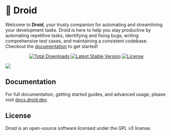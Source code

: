 # 🤖 Droid

Welcome to **Droid**, your trusty companion for automating and streamlining your development tasks. Droid is here to help you stay productive by automating repetitive tasks, identifying and fixing bugs, writing comprehensive test cases, and maintaining a consistent codebase. Checkout the [documentation](https://docs.droid.dev/) to get started!


<p align="center">
  <a href="https://packagist.org/packages/bootstrapguru/droid"><img src="https://img.shields.io/packagist/dt/bootstrapguru/droid.svg" alt="Total Downloads" /></a>
  <a href="https://packagist.org/packages/bootstrapguru/droid"><img src="https://img.shields.io/packagist/v/bootstrapguru/droid.svg?label=stable" alt="Latest Stable Version" /></a>
  <a href="https://packagist.org/packages/bootstrapguru/droid"><img src="https://img.shields.io/packagist/l/bootstrapguru/droid.svg" alt="License" /></a>
</p>
<img src="https://raw.githubusercontent.com/bootstrapguru/droid.dev/main/resources/images/droid.webp">

## Documentation

For full documentation, getting started guides, and advanced usage, please visit [docs.droid.dev](https://docs.droid.dev/).

## License

Droid is an open-source software licensed under the GPL v3 license.
